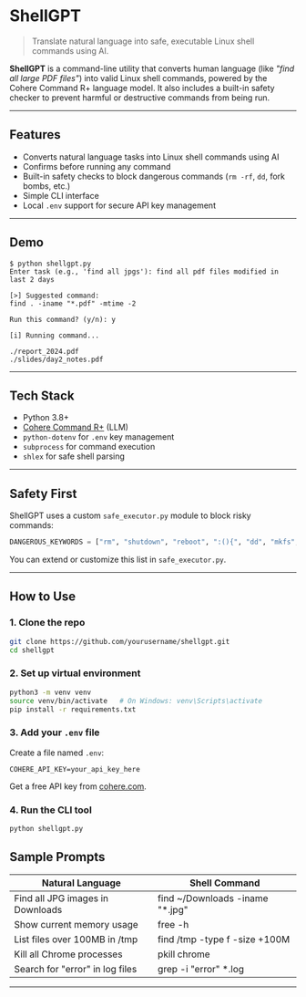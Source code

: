 # ShellGPT

> Translate natural language into safe, executable Linux shell commands using AI.

**ShellGPT** is a command-line utility that converts human language (like _"find all large PDF files"_) into valid Linux shell commands, powered by the Cohere Command R+ language model. It also includes a built-in safety checker to prevent harmful or destructive commands from being run.

---

## Features

- Converts natural language tasks into Linux shell commands using AI
- Confirms before running any command
- Built-in safety checks to block dangerous commands (`rm -rf`, `dd`, fork bombs, etc.)
- Simple CLI interface
- Local `.env` support for secure API key management

---

## Demo

```
$ python shellgpt.py
Enter task (e.g., 'find all jpgs'): find all pdf files modified in last 2 days

[>] Suggested command:
find . -iname "*.pdf" -mtime -2

Run this command? (y/n): y

[i] Running command...

./report_2024.pdf
./slides/day2_notes.pdf
```

---

## Tech Stack

- Python 3.8+
- [Cohere Command R+](https://cohere.com/) (LLM)
- `python-dotenv` for `.env` key management
- `subprocess` for command execution
- `shlex` for safe shell parsing

---

## Safety First

ShellGPT uses a custom `safe_executor.py` module to block risky commands:

```python
DANGEROUS_KEYWORDS = ["rm", "shutdown", "reboot", ":(){", "dd", "mkfs", "wget", "curl"]
```

You can extend or customize this list in `safe_executor.py`.

---

## How to Use

### 1. Clone the repo
```bash
git clone https://github.com/yourusername/shellgpt.git
cd shellgpt
```

### 2. Set up virtual environment
```bash
python3 -m venv venv
source venv/bin/activate   # On Windows: venv\Scripts\activate
pip install -r requirements.txt
```

### 3. Add your `.env` file
Create a file named `.env`:
```
COHERE_API_KEY=your_api_key_here
```

Get a free API key from [cohere.com](https://dashboard.cohere.com/api-keys).

### 4. Run the CLI tool
```bash
python shellgpt.py
```

## Sample Prompts

| Natural Language                             | Shell Command                                      |
|---------------------------------------------|----------------------------------------------------|
| Find all JPG images in Downloads            | find ~/Downloads -iname "*.jpg"                   |
| Show current memory usage                   | free -h                                            |
| List files over 100MB in /tmp               | find /tmp -type f -size +100M                      |
| Kill all Chrome processes                   | pkill chrome                                       |
| Search for "error" in log files             | grep -i "error" *.log                              |

---
